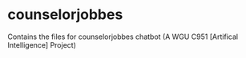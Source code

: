 # counselorjobbes
Contains the files for counselorjobbes chatbot (A WGU C951 [Artifical Intelligence] Project)
